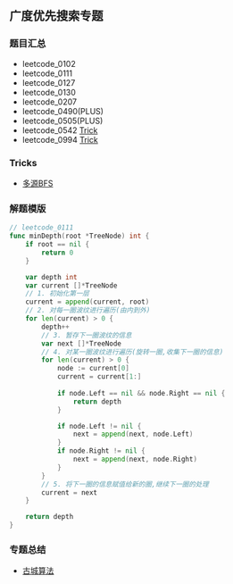 ## 广度优先搜索专题
### 题目汇总
- leetcode_0102
- leetcode_0111
- leetcode_0127
- leetcode_0130
- leetcode_0207
- leetcode_0490(PLUS)
- leetcode_0505(PLUS)
- leetcode_0542 [Trick](https://leetcode-cn.com/problems/01-matrix/solution/01ju-zhen-by-leetcode-solution/)
- leetcode_0994 [Trick](https://leetcode-cn.com/problems/rotting-oranges/solution/fu-lan-de-ju-zi-by-leetcode-solution/)

### Tricks
- [多源BFS](https://leetcode-cn.com/problems/rotting-oranges/solution/fu-lan-de-ju-zi-by-leetcode-solution/)


### 解题模版
```go
// leetcode_0111
func minDepth(root *TreeNode) int {
    if root == nil {
        return 0
    }

    var depth int
    var current []*TreeNode
    // 1. 初始化第一层
    current = append(current, root)
    // 2. 对每一圈波纹进行遍历(由内到外)
    for len(current) > 0 {
        depth++
        // 3. 暂存下一圈波纹的信息
        var next []*TreeNode
        // 4. 对某一圈波纹进行遍历(旋转一圈,收集下一圈的信息)
        for len(current) > 0 {
            node := current[0]
            current = current[1:]
            
            if node.Left == nil && node.Right == nil {
                return depth
            }

            if node.Left != nil {
                next = append(next, node.Left)
            }
            if node.Right != nil {
                next = append(next, node.Right)
            }
        }
        // 5. 将下一圈的信息赋值给新的圈,继续下一圈的处理
        current = next
    }

    return depth
}
```

### 专题总结
- [古城算法](https://www.bilibili.com/video/BV1Rz4y1Z7tJ?spm_id_from=333.999.0.0)